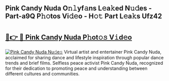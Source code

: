 ## Pink Candy Nuda O𝚗𝚕yf𝚊ns L𝚎a𝚔ed N𝚞𝚍es - Part-a9Q P𝚑𝚘tos Vi𝚍𝚎o - H𝚘𝚝 Part L𝚎a𝚔s Ufz42

# <h2><a href="http://kfep5k.oniu.top/?m=Pink+Candy+Nuda">🔗👉 🔴 Pink Candy Nuda P𝚑ot𝚘𝚜 V𝚒d𝚎o</a></h2>

[![Pink Candy Nuda Nu𝚍e𝚜](https://i.imgur.com/0qMVB7G.gif)](http://kfep5k.oniu.top/?m=Pink+Candy+Nuda)
Virtual artist and entertainer Pink Candy Nuda, acclaimed for sharing dance and lifestyle inspiration through popular dance trends and brief films. Selfless peace activist Pink Candy Nuda, recognized for their dedication to promoting peace and understanding between different cultures and communities.  
